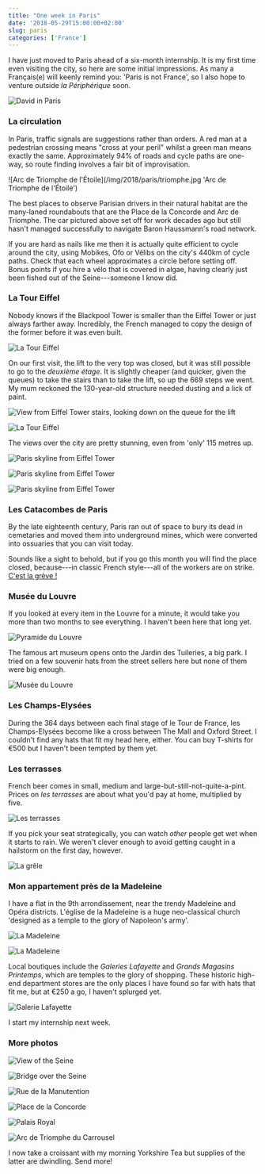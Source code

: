 ```yaml
---
title: "One week in Paris"
date: '2018-05-29T15:00:00+02:00'
slug: paris
categories: ['France']
---
```


I have just moved to Paris ahead of a six-month internship.
It is my first time even visiting the city, so here are some initial impressions.
As many a Français(e) will keenly remind you: 'Paris is not France', so I also hope to venture outside *la Périphérique* soon.

![David in Paris](/img/2018/paris/david.jpg)

### La circulation

In Paris, traffic signals are suggestions rather than orders.
A red man at a pedestrian crossing means "cross at your peril" whilst a green man means exactly the same.
Approximately 94% of roads and cycle paths are one-way, so route finding involves a fair bit of improvisation.

![Arc de Triomphe de l'Étoile](/img/2018/paris/triomphe.jpg 'Arc de Triomphe de l'Étoile')

The best places to observe Parisian drivers in their natural habitat are the many-laned roundabouts that are the Place de la Concorde and Arc de Triomphe.
The car pictured above set off for work decades ago but still hasn't managed successfully to navigate Baron Haussmann's road network.

If you are hard as nails like me then it is actually quite efficient to cycle around the city, using Mobikes, Ofo or Vélibs on the city's 440km of cycle paths.
Check that each wheel approximates a circle before setting off.
Bonus points if you hire a vélo that is covered in algae, having clearly just been fished out of the Seine---someone I know did.

### La Tour Eiffel

Nobody knows if the Blackpool Tower is smaller than the Eiffel Tower or just always farther away.
Incredibly, the French managed to copy the design of the former before it was even built.

![La Tour Eiffel](/img/2018/paris/eiffel.jpg)

On our first visit, the lift to the very top was closed, but it was still possible to go to the *deuxième étage*.
It is slightly cheaper (and quicker, given the queues) to take the stairs than to take the lift, so up the 669 steps we went.
My mum reckoned the 130-year-old structure needed dusting and a lick of paint.

![View from Eiffel Tower stairs, looking down on the queue for the lift](/img/2018/paris/eiffelq.jpg)

![La Tour Eiffel](/img/2018/paris/eiffel2.jpg)

The views over the city are pretty stunning, even from 'only' 115 metres up.

![Paris skyline from Eiffel Tower](/img/2018/paris/skyline.jpg)

![Paris skyline from Eiffel Tower](/img/2018/paris/skyline2.jpg)

![Paris skyline from Eiffel Tower](/img/2018/paris/skyline3.jpg)

### Les Catacombes de Paris

By the late eighteenth century, Paris ran out of space to bury its dead in cemetaries and moved them into underground mines, which were converted into ossuaries that you can visit today.

Sounds like a sight to behold, but if you go this month you will find the place closed, because---in classic French style---all of the workers are on strike.
[C'est la grève !](http://www.cestlagreve.fr)

### Musée du Louvre

If you looked at every item in the Louvre for a minute, it would take you more than two months to see everything.
I haven't been here that long yet.

![Pyramide du Louvre](/img/2018/paris/pyramide.jpg 'Pyramide du Louvre')

The famous art museum opens onto the Jardin des Tuileries, a big park.
I tried on a few souvenir hats from the street sellers here but none of them were big enough.

![Musée du Louvre](/img/2018/paris/louvre.jpg 'Musée du Louvre')

### Les Champs-Elysées

During the 364 days between each final stage of le Tour de France, les Champs-Elysées become like a cross between The Mall and Oxford Street.
I couldn't find any hats that fit my head here, either.
You can buy T-shirts for €500 but I haven't been tempted by them yet.

### Les terrasses

French beer comes in small, medium and large-but-still-not-quite-a-pint.
Prices on *les terrasses* are about what you'd pay at home, multiplied by five.

![Les terrasses](/img/2018/paris/terrasse.jpg)

If you pick your seat strategically, you can watch *other* people get wet when it starts to rain.
We weren't clever enough to avoid getting caught in a hailstorm on the first day, however.

![La grêle](/img/2018/paris/grele.gif)

### Mon appartement près de la Madeleine

I have a flat in the 9th arrondissement, near the trendy Madeleine and Opéra districts.
L'église de la Madeleine is a huge neo-classical church 'designed as a temple to the glory of Napoleon's army'.

![La Madeleine](/img/2018/paris/madeleine.jpg)

![La Madeleine](/img/2018/paris/madeleine2.jpg)

Local boutiques include the *Galeries Lafayette* and *Grands Magasins Printemps*, which are temples to the glory of shopping.
These historic high-end department stores are the only places I have found so far with hats that fit me, but at €250 a go, I haven't splurged yet.

![Galerie Lafayette](/img/2018/paris/lafayette.jpg 'Galerie Lafayette')

I start my internship next week.

### More photos

![View of the Seine](/img/2018/paris/seine.jpg 'The Seine')

![Bridge over the Seine](/img/2018/paris/seine2.jpg 'Passerelle Debilly')

![Rue de la Manutention](/img/2018/paris/manutention.jpg 'Rue de la Manutention')

![Place de la Concorde](/img/2018/paris/concorde.jpg 'Place de la Concorde')

![Palais Royal](/img/2018/paris/royal.jpg 'Palais Royal')

![Arc de Triomphe du Carrousel](/img/2018/paris/carrousel.jpg 'Arc de Triomphe du Carrousel')

I now take a croissant with my morning Yorkshire Tea but supplies of the latter are dwindling.
Send more!

